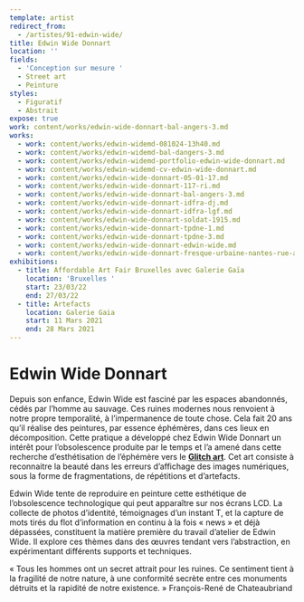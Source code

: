 ```yaml
---
template: artist
redirect_from:
  - /artistes/91-edwin-wide/
title: Edwin Wide Donnart
location: ''
fields:
  - 'Conception sur mesure '
  - Street art
  - Peinture
styles:
  - Figuratif
  - Abstrait
expose: true
work: content/works/edwin-wide-donnart-bal-angers-3.md
works:
  - work: content/works/edwin-widemd-081024-13h40.md
  - work: content/works/edwin-widemd-bal-dangers-3.md
  - work: content/works/edwin-widemd-portfolio-edwin-wide-donnart.md
  - work: content/works/edwin-widemd-cv-edwin-wide-donnart.md
  - work: content/works/edwin-wide-donnart-05-01-17.md
  - work: content/works/edwin-wide-donnart-117-ri.md
  - work: content/works/edwin-wide-donnart-bal-angers-3.md
  - work: content/works/edwin-wide-donnart-idfra-dj.md
  - work: content/works/edwin-wide-donnart-idfra-lgf.md
  - work: content/works/edwin-wide-donnart-soldat-1915.md
  - work: content/works/edwin-wide-donnart-tpdne-1.md
  - work: content/works/edwin-wide-donnart-tpdne-3.md
  - work: content/works/edwin-wide-donnart-edwin-wide.md
  - work: content/works/edwin-wide-donnart-fresque-urbaine-nantes-rue-arche-seche.md
exhibitions:
  - title: Affordable Art Fair Bruxelles avec Galerie Gaïa
    location: 'Bruxelles '
    start: 23/03/22
    end: 27/03/22
  - title: Artefacts
    location: Galerie Gaia
    start: 11 Mars 2021
    end: 28 Mars 2021
---
```


# Edwin Wide Donnart

Depuis son enfance, Edwin Wide est fasciné par les espaces abandonnés, cédés par l’homme au sauvage. Ces ruines modernes nous renvoient à notre propre temporalité, à l’impermanence de toute chose. Cela fait 20 ans qu’il réalise des peintures, par essence éphémères, dans ces lieux en décomposition. Cette pratique a développé chez Edwin Wide Donnart un intérêt pour l’obsolescence produite par le temps et l’a amené dans cette recherche d’esthétisation de l’éphémère vers le **[Glitch art](https://www.beauxarts.com/grand-format/le-glitch-ou-le-bug-erige-au-rang-dart/ "glitch beaux arts magazine")**. Cet art consiste à reconnaitre la beauté dans les erreurs d’affichage des images numériques, sous la forme de fragmentations, de répétitions et d’artefacts.

Edwin Wide tente de reproduire en peinture cette esthétique de l’obsolescence technologique qui peut apparaître sur nos écrans LCD. La collecte de photos d’identité, témoignages d’un instant T, et la capture de mots tirés du flot d’information en continu à la fois « news » et déjà dépassées, constituent la matière première du travail d’atelier de Edwin Wide. Il explore ces thèmes dans des œuvres tendant vers l’abstraction, en expérimentant différents supports et techniques.

« Tous les hommes ont un secret attrait pour les ruines. Ce sentiment tient à la fragilité de notre nature, à une conformité secrète entre ces monuments détruits et la rapidité de notre existence. »
François-René de Chateaubriand
